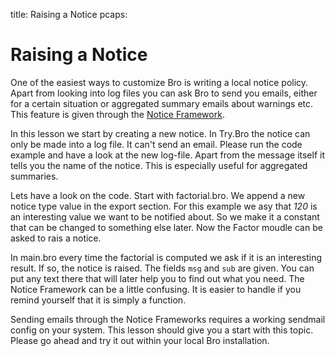 title: Raising a Notice
pcaps: 

Raising a Notice
=====================

One of the easiest ways to customize Bro is writing a local notice policy.
Apart from looking into log files you can ask Bro to send you emails, either for a 
certain situation or aggregated summary emails about warnings etc.
This feature is given through the [Notice Framework](https://www.bro.org/sphinx/frameworks/notice.html).

In this lesson we start by creating a new notice. In Try.Bro the notice can only be made into a log file.
It can't send an email. Please run the code example and have a look at the new log-file.
Apart from the message itself it tells you the name of the notice. This is especially useful for aggregated summaries.

Lets have a look on the code. Start with factorial.bro. We append a new notice type value in the export section.
For this example we asy that *120* is an interesting value we want to be notified about. So we make it a constant that
can be changed to something else later.
Now the Factor moudle can be asked to rais a notice.

In main.bro every time the factorial is computed we ask if it is an interesting result.
If so, the notice is raised. The fields `msg` and `sub` are given. You can put any text there that will later help you
to find out what you need. The Notice Framework can be a little confusing. It is easier to handle if you
remind yourself that it is simply a function.

Sending emails through the Notice Frameworks requires a working sendmail config on your system. This lesson should give you a start with this topic. Please go ahead and try it out within your local Bro installation.

